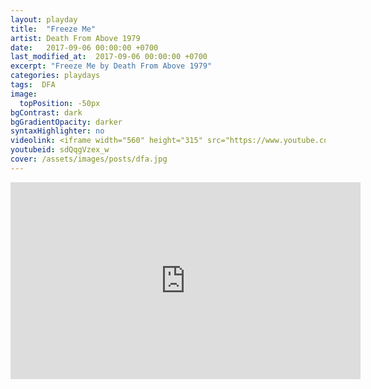 ```yaml
---
layout: playday
title:  "Freeze Me"
artist: Death From Above 1979
date:   2017-09-06 00:00:00 +0700
last_modified_at:  2017-09-06 00:00:00 +0700
excerpt: "Freeze Me by Death From Above 1979"
categories: playdays
tags:  DFA
image:
  topPosition: -50px
bgContrast: dark
bgGradientOpacity: darker
syntaxHighlighter: no
videolink: <iframe width="560" height="315" src="https://www.youtube.com/embed/sdQqgVzex_w" frameborder="0" allowfullscreen></iframe>
youtubeid: sdQqgVzex_w
cover: /assets/images/posts/dfa.jpg
---
```


<iframe width="560" height="315" src="https://www.youtube.com/embed/sdQqgVzex_w" frameborder="0" allowfullscreen></iframe>